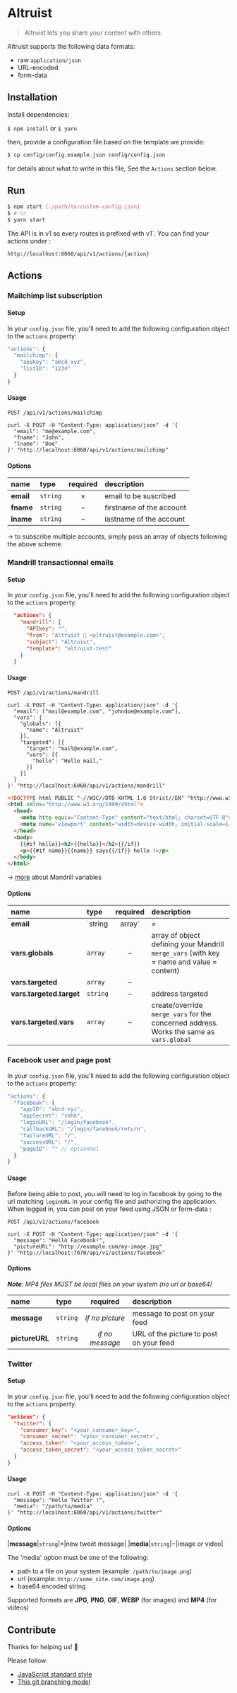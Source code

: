 # Altruist

> Altruist lets you share your content with others

Altruist supports the following data formats:

* raw `application/json`
* URL-encoded
* form-data

## Installation

Install dependencies:

`$ npm install` or `$ yarn`

then, provide a configuration file based on the template we provide:

```sh
$ cp config/config.example.json config/config.json
```

for details about what to write in this file, See the `Actions` section below.

## Run

```sh
$ npm start [./path/to/custom-config.json]
$ # or
$ yarn start
```

The API is in v1 so every routes is prefixed with v1`. You can find your actions under :

`http://localhost:6060/api/v1/actions/{action}`

## Actions

### Mailchimp list subscription

#### Setup

In your `config.json` file, you'll need to add the following configuration object to the `actions` property:

```js
"actions": {
  "mailchimp": {
    "apiKey": "abcd-xyz",
    "listID": "1234"
  }
}
```

#### Usage

`POST /api/v1/actions/mailchimp`

```cURL
curl -X POST -H "Content-Type: application/json" -d '{
  "email": "me@example.com",
  "fname": "John",
  "lname": "Doe"
}' "http://localhost:6060/api/v1/actions/mailchimp"
```

#### Options

|name|type|required|description|
|:---|:---|:---:|:---|
|**email**|`string`|&times;|email to be suscribed|
|**fname**|`string`|&minus;|firstname of the account|
|**lname**|`string`|&minus;|lastname of the account|

&rarr; to subscribe multiple accounts, simply pass an array of objects following the above scheme.

### Mandrill transactionnal emails

#### Setup

In your `config.json` file, you'll need to add the following configuration object to the `actions` property:

```json
  "actions": {
    "mandrill": {
      "APIkey": "",
      "from": "Altruist 🚀 <altruist@example.com>",
      "subject": "Altruist",
      "template": "altruist-test"
    }
  }
```

#### Usage

`POST /api/v1/actions/mandrill`

```cURL
curl -X POST -H "Content-Type: application/json" -d '{
  "email": ["mail@example.com", "johndoe@example.com"],
  "vars": {
    "globals": [{
      "name": "Altruist"
    }],
    "targeted": [{
      "target": "mail@example.com",
      "vars": [{
        "hello": "Hello mail,"
      }]
    }]
  }
}' "http://localhost:6060/api/v1/actions/mandrill"
```

```html
<!DOCTYPE html PUBLIC "-//W3C//DTD XHTML 1.0 Strict//EN" "http://www.w3.org/TR/xhtml1/DTD/xhtml1-strict.dtd">
<html xmlns="http://www.w3.org/1999/xhtml">
  <head>
    <meta http-equiv="Content-Type" content="text/html; charset=UTF-8">
    <meta name="viewport" content="width=device-width, initial-scale=1.0">
  </head>
  <body>
    {{#if hello}}<h2>{{hello}}</h2>{{/if}}
    <p>{{#if name}}{{name}} says{{/if}} hello !</p>
  </body>
</html>
```

&rarr; [more](https://mandrill.zendesk.com/hc/en-us/articles/205582537-Using-Handlebars-for-Dynamic-Content) about Mandrill variables

#### Options

|name|type|required|description|
|:---|:---|:---:|:---|
|**email**|`string|array`|&times;|address(es) that will receive the email|
|**vars.globals**|`array`|&minus;|array of object defining your Mandrill `merge_vars` (with key = name and value = content)|
|**vars.targeted**|`array`|&minus;||
|**vars.targeted.target**|`string`|&minus;|address targeted|
|**vars.targeted.vars**|`array`|&minus;|create/override `merge_vars` for the concerned address. Works the same as `vars.global`|

### Facebook user and page post

In your `config.json` file, you'll need to add the following configuration object to the `actions` property:

```js
"actions": {
  "facebook": {
    "appID": "abcd-xyz",
    "appSecret": "shhh",
    "loginURL": "/login/facebook",
    "callbackURL": "/login/facebook/return",
    "failureURL": "/",
    "successURL": "/",
    "pageID": "" // optionnal
  }
}
```

#### Usage

Before being able to post, you will need to log in facebook by going to the url matching `loginURL` in your config file and authorizing the application.
When logged in, you can post on your feed using JSON or form-data :

`POST /api/v1/actions/facebook`

```cURL
curl -X POST -H "Content-Type: application/json" -d '{
  "message": "Hello Facebook!",
  "pictureURL": "http://example.com/my-image.jpg"
}' "http://localhost:7070/api/v1/actions/facebook"
```

<!-- When you log in, an array of pages you manage is stored in `facebookSession.userAccounts`.
You can switch the current used id to post on a page or on your feed by calling the funtion `switchToID(newId)` and it will set the access token accordingly.
To switch back to your account, you can call `switchToID('me')` or just call it with you account's ID. -->

#### Options

_**Note**: MP4 files MUST be local files on your system (no url or base64)_

|name|type|required|description|
|:---|:---|:---:|:---|
|**message**|`string`|*if no picture*|message to post on your feed|
|**pictureURL**|`string`|*if no message*|URL of the picture to post on your feed|

### Twitter

#### Setup

In your `config.json` file, you'll need to add the following configuration object to the `actions` property:

```json
"actions": {
  "twitter": {
    "consumer_key": "<your_consumer_key>",
    "consumer_secret": "<your_consumer_secret>",
    "access_token": "<your_access_token>",
    "access_token_secret": "<your_access_token_secret>"
  }
}
```

#### Usage

```cURL
curl -X POST -H "Content-Type: application/json" -d '{
  "message": "Hello Twitter !",
  "media": "/path/to/media"
}' "http://localhost:6060/api/v1/actions/twitter"
```

#### Options

|**message**|`string`|&times;|new tweet message|
|**media**|`string`|&minus;|image or video|

The 'media' option must be one of the following:
 * path to a file on your system (example: `/path/to/image.png`)
 * url (example: `http://some_site.com/image.png`)
 * base64 encoded string

Supported formats are **JPG**, **PNG**, **GIF**, **WEBP** (for images) and **MP4** (for videos)

## Contribute

Thanks for helping us! 👏

Please follow:

* [JavaScript standard style](http://standardjs.com/)
* [This git branching model](nvie.com/posts/a-successful-git-branching-model/)
